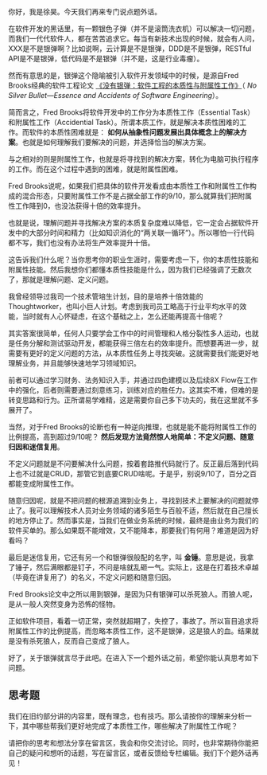 你好，我是徐昊。今天我们再来专门说点题外话。

在软件开发的黑话里，有一颗银色子弹（并不是滚筒洗衣机）可以解决一切问题，而我们一代代软件人，都在苦苦追求它。每当有新技术出现的时候，就会有人问，XXX是不是银弹啊？比如说啊，云计算是不是银弹，DDD是不是银弹，RESTful API是不是银弹，低代码是不是银弹（并不是，这是行业毒瘤）。

然而有意思的是，银弹这个隐喻被引入软件开发领域中的时候，是源自Fred Brooks经典的软件工程论文 [《没有银弹：软件工程的本质性与附属性工作》](http://http://worrydream.com/refs/Brooks-NoSilverBullet.pdf)（ _No Silver Bullet—Essence and Accidents of Software Engineering_）。

简而言之，Fred Brooks将软件开发中的工作分为本质性工作（Essential Task）和附属性工作（Accidential Task）。所谓本质工作，就是解决本质性困难的工作。而软件的本质性困难就是： **如何从抽象性问题发展出具体概念上的解决方案**。也就是如何理解我们要解决的问题，并选择恰当的解决方案。

与之相对的则是附属性工作，也就是将寻找到的解决方案，转化为电脑可执行程序的工作。而在这个过程中遇到的困难，就是附属性困难。

Fred Brooks说呢，如果我们把具体的软件开发看成由本质性工作和附属性工作构成的混合形态，只要附属性工作不是占据全部工作的9/10，那么就算我们把附属性工作降到0，也没法获得十倍的效率提升。

也就是说，理解问题并寻找解决方案的本质复杂度难以降低，它一定会占据软件开发中的大部分时间和精力（比如知识消化的“两关联一循环”）。所以哪怕一行代码都不写，我们也没有办法将生产效率提升十倍。

这告诉我们什么呢？当你思考你的职业生涯时，需要考虑一下，你的本质性技能和附属性技能。然后我想你们都懂本质性技能是什么，因为我们已经强调了无数次了，那就是理解问题、定义问题。

我曾经领导过我司一个技术管培生计划，目的是培养十倍效能的Thoughtworker，也叫小巨人计划。考虑到我司员工略高于行业平均水平的效能，当时就有人心怀疑虑，在这个基础之上，怎么还能再提高十倍呢？

其实答案很简单，任何人只要学会工作中的时间管理和人格分裂性多人运动，也就是任务分解和测试驱动开发，都能获得三倍左右的效率提升。而想要再进一步，就需要有更好的定义问题的方法，从本质性任务上寻找突破。这就需要我们能更好地理解业务，并且能够快速地学习领域知识。

前者可以通过学习财务、法务知识入手，并通过四色建模以及后续8X Flow在工作中的强化，后者则需要通过刻意练习，训练对应的胜任力。这其实不难，但难的是转变思路和行为。正所谓易学难精，这是需要你自己多下功夫的，我在这里就不多展开了。

当然，对于Fred Brooks的论断也有一种逆向推理，也就是能不能将附属性工作的比例提高，高到超过9/10呢？ **然后发现方法竟然惊人地简单：不定义问题、随意归因和迷信复用**。

不定义问题就是不问要解决什么问题，按着套路推代码就行了。反正最后落到代码上也不过就是CRUD，那管它到底要CRUD啥呢。于是乎，别说9/10了，百分之百都能变成附属性工作。

随意归因呢，就是不把问题的根源追溯到业务上，寻找到技术上要解决的问题就停止了。我可以理解技术人员对业务领域的诸多陌生与百般不适，然后就在自己擅长的地方停止了。然而事实是，当我们在做业务系统的时候，最终是由业务为我们的软件买单的。那么如果既不能增效，又不能降本，那要我们有何用？难道是因为好看吗？

最后是迷信复用，它还有另一个和银弹很般配的名字，叫 **金锤**。意思是说，我拿了锤子，然后满眼都是钉子，不问是啥就乱砸一气。实际上，这是在打着技术卓越（毕竟在讲复用了）的名义，不定义问题和随意归因。

Fred Brooks论文中之所以用到银弹，是因为只有银弹可以杀死狼人。而狼人呢，是从一般人突然变身为恐怖的怪物。

正如软件项目，看着一切正常，突然就超期了，失控了，事故了。所以盲目追求将附属性工作的比例提高，而忽略本质性工作，这不是银弹，这是狼人的血。结果就是没有杀死狼人，反而自己变成了狼人。

好了，关于银弹就言尽于此吧。在进入下一个题外话之前，希望你能认真思考如下问题。

## 思考题

我们在旧约部分讲的内容里，既有理念，也有技巧。那么请按你的理解来分析一下，其中哪些帮我们更好地完成了本质性工作，哪些解决了附属性工作呢？

请把你的思考和想法分享在留言区，我会和你交流讨论。同时，也非常期待你能把自己的疑问和想听的话题，写在留言区，或者反馈给专栏编辑。我们下个题外话再见！
